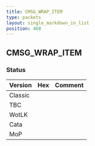 ```yaml
---
title: CMSG_WRAP_ITEM
type: packets
layout: single_markdown_in_list
position: 468
---
```


## CMSG_WRAP_ITEM

### Status

Version | Hex | Comment
---------- | ---------- | ---------- 
Classic |  |  
TBC |  |  
WotLK |  |  
Cata |  |  
MoP |  |  
